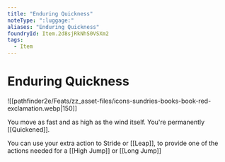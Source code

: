 ```yaml
---
title: "Enduring Quickness"
noteType: ":luggage:"
aliases: "Enduring Quickness"
foundryId: Item.2d8sjRkNhS0VSXm2
tags:
  - Item
---
```


# Enduring Quickness
![[pathfinder2e/Feats/zz_asset-files/icons-sundries-books-book-red-exclamation.webp|150]]

You move as fast and as high as the wind itself. You're permanently [[Quickened]].

You can use your extra action to Stride or [[Leap]], to provide one of the actions needed for a [[High Jump]] or [[Long Jump]]
